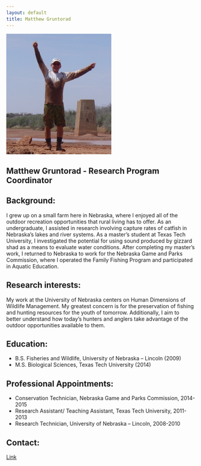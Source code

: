 ```yaml
---
layout: default
title: Matthew Gruntorad
--- 
```



![center](/assets/images/mgruntorad.jpg)



## Matthew Gruntorad - Research Program Coordinator

## Background:
I grew up on a small farm here in Nebraska, where  I enjoyed all of the outdoor recreation opportunities that rural living has to offer. As an undergraduate, I assisted in research involving capture rates of catfish in Nebraska’s lakes and river systems. As a master’s student at Texas Tech University, I investigated the potential for using sound produced by gizzard shad as a means to evaluate water conditions. After completing my master’s work, I returned to Nebraska to work for the Nebraska Game and Parks Commission, where I operated the Family Fishing Program and participated in Aquatic Education.

## Research interests:
My work at the University of Nebraska centers on Human Dimensions of Wildlife Management. My greatest concern is for the preservation of fishing and hunting resources for the youth of tomorrow. Additionally, I aim to better understand how today’s hunters and anglers take advantage of the outdoor opportunities available to them. 

## Education: 
* B.S. Fisheries and Wildlife, University of Nebraska – Lincoln (2009)
* M.S. Biological Sciences, Texas Tech University (2014)

## Professional Appointments: 
* Conservation Technician, Nebraska Game and Parks Commission, 2014-2015
* Research Assistant/ Teaching Assistant, Texas Tech University, 2011-2013
* Research Technician, University of Nebraska – Lincoln, 2008-2010

## Contact: 
[Link](http://snr.unl.edu/aboutus/who/people/staff-member.asp?pid=1412)
